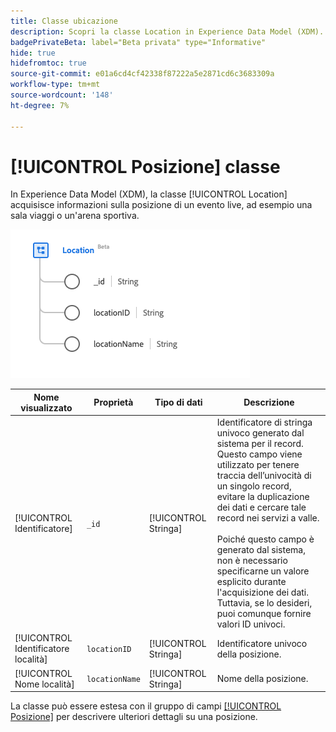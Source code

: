 ```yaml
---
title: Classe ubicazione
description: Scopri la classe Location in Experience Data Model (XDM).
badgePrivateBeta: label="Beta privata" type="Informative"
hide: true
hidefromtoc: true
source-git-commit: e01a6cd4cf42338f87222a5e2871cd6c3683309a
workflow-type: tm+mt
source-wordcount: '148'
ht-degree: 7%

---
```


# [!UICONTROL Posizione] classe

In Experience Data Model (XDM), la classe [!UICONTROL Location] acquisisce informazioni sulla posizione di un evento live, ad esempio una sala viaggi o un&#39;arena sportiva.

![Struttura classe posizione](../images/classes/location.png)

| Nome visualizzato | Proprietà | Tipo di dati | Descrizione |
| --- | --- | --- | --- |
| [!UICONTROL Identificatore] | `_id` | [!UICONTROL Stringa] | Identificatore di stringa univoco generato dal sistema per il record. Questo campo viene utilizzato per tenere traccia dell’univocità di un singolo record, evitare la duplicazione dei dati e cercare tale record nei servizi a valle.<br><br>Poiché questo campo è generato dal sistema, non è necessario specificarne un valore esplicito durante l&#39;acquisizione dei dati. Tuttavia, se lo desideri, puoi comunque fornire valori ID univoci. |
| [!UICONTROL Identificatore località] | `locationID` | [!UICONTROL Stringa] | Identificatore univoco della posizione. |
| [!UICONTROL Nome località] | `locationName` | [!UICONTROL Stringa] | Nome della posizione. |

La classe può essere estesa con il gruppo di campi [[!UICONTROL Posizione]](../field-groups/location/healthcare-location.md) per descrivere ulteriori dettagli su una posizione.
